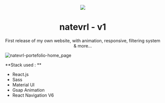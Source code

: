 <p align="center" ><img src="https://img.icons8.com/emoji/48/000000/star-emoji.png"/></p>
<h1 align="center">natevrl - v1</h1>

<p align="center">First release of my own website, with animation, responsive, filtering system & more...</p>

![natevrl-portefolio-home_page](https://user-images.githubusercontent.com/80359249/196536084-1d625b84-dc18-41a3-a510-ce65010c267a.png)

**Stack used : **
- React.js
-   Sass
-   Material UI
-   Gsap Animation
-   React Navigation V6
